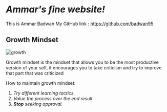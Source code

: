 # *Ammar's fine website!*
This is Ammar Badwan
My GitHub link : https://github.com/badwan95
## Growth Mindset
![growth](https://irp-cdn.multiscreensite.com/069d5d93/dms3rep/multi/mobile/fixed.png)

Growth mindset is the mindset that allows you to be the most productive version of your self, it encourages you to take criticism and try to improve that part that was criticized

How to maintain growth mindset:
1. *Try different learning tactics.*
2. *Value the process over the end result*
3. ***Stop** seeking approval.*


